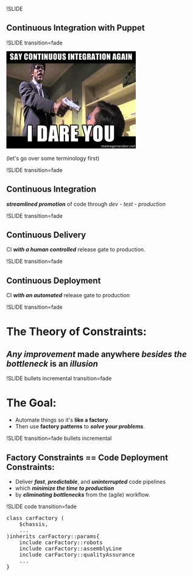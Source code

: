 !SLIDE
## Continuous Integration with Puppet  

!SLIDE transition=fade

![this](cont_integration_dare.jpg)

(let's go over some terminology first)

!SLIDE transition=fade

## Continuous Integration

***streamlined promotion*** of code through *dev - test - production*

!SLIDE transition=fade

## Continuous Delivery

CI ***with a human controlled*** release gate to production.

!SLIDE transition=fade

## Continuous Deployment

CI ***with an automated*** release gate to production

!SLIDE transition=fade

# The Theory of Constraints: #
## ***Any improvement*** made anywhere ***besides the bottleneck*** is an ***illusion***

!SLIDE bullets incremental transition=fade

# The Goal:
* Automate things so it's **like a factory**.
* Then use **factory patterns** to ***solve your problems***.

!SLIDE transition=fade bullets incremental

## **Factory Constraints** == **Code Deployment Constraints**:
* Deliver ***fast***, ***predictable***, and ***uninterrupted*** code pipelines
* which ***minimize the time to production***
* by ***eliminating bottlenecks*** from the (agile) workflow.

!SLIDE code transition=fade

<pre class="sh_Puppet">
class carFactory (
	$chassis,
	...
)inherits carFactory::params{
	include carFactory::robots
	include carFactory::assemblyLine
	include carFactory::qualityAssurance
	...
}
</pre>
